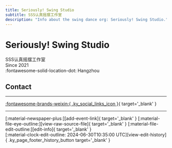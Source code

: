 ```yaml
---
title: Seriously! Swing Studio
subtitle: SSS认真摇摆工作室
description: "Info about the swing dance org: Seriously! Swing Studio."
---
```


# Seriously! Swing Studio

SSS认真摇摆工作室  
Since 2021  
:fontawesome-solid-location-dot: Hangzhou  


## Contact


---

 [:fontawesome-brands-weixin:{ .ky_social_links_icon }](# "SSS认真摇摆工作室"){ target='_blank' }

---

<div class="ky_page_footer" markdown>
<div class="ky_page_footer_trailing" markdown="span">
[:material-newspaper-plus:][add-event-link]{ target='_blank' }
[:material-file-eye-outline:][view-raw-source-file]{ target='_blank' }
[:material-file-edit-outline:][edit-info]{ target='_blank' }
</div>
<div class="ky_page_footer_leading" markdown="span">
[:material-clock-edit-outline: 2024-06-30T10:35:00 UTC][view-edit-history]{ .ky_page_footer_history_button target='_blank' }
</div>
</div>

[add-event-link]: https://github.com/swingdance/events/issues/new?assignees=&labels=add+event&projects=&template=02-add_entity.yml&title=%5Bzh_CN%5D%20%3CName%3E&region=zh_CN&province=Zhejiang&city=Hangzhou&org_id=seriously-swing-studio "Add Event"
[view-raw-source-file]: https://github.com/swingdance/orgs/blob/main/zh_CN/seriously-swing-studio.json "View Raw Source File"
[edit-info]: https://github.com/swingdance/orgs/issues/new?assignees=&labels=update+org&projects=&template=03-update_entity.yml&title=%5Bzh_CN%5D%20Seriously%21%20Swing%20Studio&region=zh_CN&id=seriously-swing-studio&name=Seriously%21%20Swing%20Studio "Edit Info"

[view-edit-history]: https://github.com/swingdance/orgs/commits/main/zh_CN/seriously-swing-studio.json "View Edit History"
